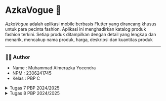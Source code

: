 # AzkaVogue 🎹
_AzkaVogue_ adalah aplikasi mobile berbasis Flutter yang dirancang khusus untuk para pecinta fashion. Aplikasi ini menghadirkan katalog produk fashion terkini. Setiap produk ditampilkan dengan detail yang lengkap dan menarik, mencakup nama produk, harga, deskripsi dan kuantitas produk

---

### 🧑🏻 Author
- Name   : Muhammad Almerazka Yocendra
- NPM    : 2306241745
- Kelas  : PBP C

<details>
<summary>Tugas 7 PBP 2024/2025</summary>

  ### 🫐 1. Jelaskan apa yang dimaksud dengan `stateless widget` dan `stateful widget`, dan jelaskan perbedaan dari keduanya!
  - **Stateless widget** adalah jenis widget yang tidak memiliki status internal yang bisa berubah setelah pertama kali dirender. Artinya, tampilan dan perilaku dari widget ini tetap konstan selama aplikasi berjalan, tanpa dipengaruhi oleh interaksi pengguna atau perubahan data. Karena, sifatnya yang statis, `stateless widget` sangat cocok digunakan untuk elemen yang hanya perlu ditampilkan satu kali dan tidak akan berubah. Contohnya seperti `Text`, `Icon`, `Image`, `Container`, yang tidak interaktif dan tidak memerlukan pembaruan tampilan.
  - **Stateful Widget** adalah jenis widget yang memiliki state atau keadaan yang dapat berubah seiring waktu. Karena status internalnya yang dapat berubah, widget ini biasanya digunakan untuk elemen yang dinamis, misalnya tombol yang bisa mengubah warna atau elemen UI yang responsif terhadap input pengguna. Widget ini dapat diperbaharui kapan saja jika statusnya berubah dengan `setState()`. Conthnya seperti `Checkbox`, `Slider`, `TextField`, dan lain-lain.

| **Aspek** | **Stateless Widget** | **Stateful Widget** |                                                      
|--------------|----------------------------------|----------------------------------|
| **State**  | Tidak memiliki status yang bisa berubah setelah dirender. | Memiliki status internal yang dapat berubah. |  
| **Penggunaan**   | Digunakan untuk elemen statis yang tidak berubah. | Digunakan untuk elemen yang harus merespons perubahan atau input. |
| **Performa**  | Lebih ringan karena tidak perlu melacak perubahan status. | Lebih kompleks karena melibatkan status yang perlu dilacak dan diperbarui. |
| **Rendering**  | Hanya dirender sekali, pada awalnya. | Dapat diperbarui kapan saja jika statusnya berubah dengan `setState()`. |

---
### 🥑 2. Sebutkan widget apa saja yang kamu gunakan pada proyek ini dan jelaskan fungsinya!
Widget sendiri adalah elemen dasar untuk membangun user interface dalam Flutter. Hampir setiap elemen UI di Flutter yang ada kayak tombol, teks, gambar, atau bahkan tata letak, dianggap sebagai widget. Widget bisa berupa elemen tampilan sederhana seperti Text atau Icon, atau bisa juga berupa elemen kompleks yang mengatur tata letak keseluruhan, seperti Column atau Row.

1. **MaterialApp** : Root widget aplikasi Flutter kita yang menyediakan konfigurasi tema, pengaturan routing, dan beberapa fitur lain. Dalam proyek kali ini, `MaterialApp` mengatur judul aplikasi dan tema dasar untuk keseluruhan tampilan aplikasi.
2. **Scaffold** : Menyediakan struktur halaman dasar dengan `AppBar` pada bagian atas aplikasi, `body` sebagai wadah konten, dan komponen dasar lainnya. Dalam aplikasi ini, `Scaffold` digunakan untuk membuat kerangka utama setiap halaman, termasuk halaman beranda dengan tombol-tombol interaktif.
3. **AppBar** : Merupakan bilah judul yang ditempatkan di bagian atas layar, biasanya digunakan untuk menampilkan judul halaman atau tombol navigasi. Pada aplikasi ini, `AppBar` digunakan untuk menampilkan judul aplikasi "Azka Vogue".
4. **Column** : Menyusun widget-widget dalam tata letak vertikal. Pada proyek ini, `Column` digunakan untuk menyusun komponen-komponen seperti _InfoCard_, teks welcoming, dan grid item produk secara berurutan dari atas ke bawah.
5. **Row** : Menyusun widget-widget dalam tata letak horizontal. Di aplikasi ini, `Row` digunakan untuk menampilkan kartu informasi `(InfoCard)` seperti _NPM_, _nama_, dan _kelas_ secara sejajar dalam satu baris
6. **GridView** : Membuat tampilan grid dengan sejumlah kolom dan baris yang ditentukan. `GridView.count` digunakan di sini untuk menampilkan tombol-tombol (seperti `Lihat Daftar Produk`, `Tambah Produk`, dan `Logout`) dalam grid tiga kolom.
7. **Card** : Memberikan tampilan kotak dengan bayangan untuk membungkus elemen UI, biasanya untuk menyusun informasi penting dalam bentuk kartu. `Card` di proyek ini digunakan untuk menampilkan informasi seperti NPM, nama, dan kelas.
8. **Text** : Menampilkan teks pada layar. Pada proyek ini, `Text` digunakan untuk judul halaman, label pada tombol, serta informasi statis lainnya seperti _Welcome to Azka Vogue_.
9. **Icon** : Menampilkan ikon yang dapat memberi pengguna indikasi visual. Di sini, `Icon` digunakan pada setiap tombol untuk memperjelas fungsi tombol, seperti ikon keranjang untuk `Lihat Daftar Produk`, tanda tambah untuk `Tambah Produk`, dan tanda exit untuk `logout`.
10. **ElevatedButton** : Membuat tombol dengan efek elevasi (timbul) yang dapat diklik. Dalam proyek ini, digunakan untuk membuat tiga tombol (Lihat Daftar Produk, Tambah Produk, dan Logout) yang dapat merespon interaksi pengguna.
11. **SnackBar** : Menampilkan pesan singkat sementara di bagian bawah layar untuk menginformasikan sesuatu kepada pengguna. Dalam proyek ini, Snackbar muncul saat tombol ditekan, memberikan notifikasi seperti `Kamu telah menekan tombol Lihat Daftar Produk`.
12. **SizedBox** : Menyediakan ruang kosong di antara widget. Dalam proyek ini, `SizedBox` digunakan untuk memberi jarak vertikal antara komponen, seperti antara teks sambutan dan grid item.
13. **Padding** : Menambahkan ruang di sekitar widget untuk tata letak yang lebih rapi dan enak dilihat. Digunakan untuk mengatur jarak di sekitar `GridView`, `Text`, dan `Card`
14. **Center** : Menempatkan widget di tengah layar. `Center` digunakan untuk membuat teks dan tombol berada di tengah halaman, meningkatkan keterbacaan dan estetika tampilan.
15. **InkWell** : Memberikan efek _ripple_ saat widget ditekan dan mengatur aksi ketika ditekan. Di proyek ini, `InkWell` membungkus `ItemCard` sehingga kartu produk bereaksi saat pengguna mengetuknya dan menampilkan pesan `SnackBar`.
    
Di proyek ini juga terdapat widget custom seperti `InfoCard`, `ItemHomepage`, dan `ItemCard`

---
### 🍌 3. Apa fungsi dari `setState()`?. Jelaskan variabel apa saja yang dapat terdampak dengan fungsi tersebut!
Fungsi `setState()` dalam Flutter digunakan `dalam Stateful Widget` untuk memberikan informasi bahwa terjadi nih perubahan pada status atau data widget, sehingga UI (User Interface)nya perlu diperbarui. Ketika `setState()` dipanggil, Flutter akan menjalankan ulang metode `build` dari widget tersebut, memungkinkannya menampilkan perubahan data pada layar. Dengan `setState()`, aplikasi dapat merespons secara dinamis terhadap aksi pengguna atau perubahan data.

Variabel yang terdampak dengan fungsi tersebut adalah variabel yang mengalami perubahan dan dideklarasikan dalam class State dari `StatefulWidget`. Contohnya ketika proyek `mental_health_tracker` pertama kali dibuat, terdapat variabel `counter`, yang mana variabel tersebut digunakan pada aplikasi dengan tombol yang menambah angka. Nah `setState()` disini dipanggil setiap kali `counter` berubah agar UI dapat menunjukkan angka terbaru. Contoh lain misalnya `String username = ''` dalam formulir akan dipebarui ketika user mengetik sesuatu atau `List<String> items = []` yang memungkinkan daftar produk diperbarui bila ada daftar item yang ditambah dan dihapus.

Dalam proyek ini, tidak ada variabel yang terdampak oleh fungsi tersebut karena semua widget bersifat _stateless_. Jika nanti ada fitur yang memerlukan perubahan tampilan berdasarkan data yang berubah, kita mungkin akan mempertimbangkan untuk menambahkan `StatefulWidget` agar dapat menggunakan `setState()` untuk memperbarui tampilan UI sesuai dengan perubahan data.

---
### 🍍 4. Jelaskan perbedaan antara `const` dengan `final`!
1. **final**
   - `final` digunakan untuk mendeklarasikan variabel yang nilainya hanya bisa diinisialisasi satu kali dan tidak bisa diubah setelah itu.
   - Nilai variabel `final` dapat diinisialisasi saat `runtime` (saat aplikasi berjalan), dan nilainya diketahui setelah aplikasi berjalan.
   - `final` cocok untuk variabel yang tidak perlu konstan sejak kompilasi, tetapi harus tetap tidak berubah setelah diinisialisasi.
    ```dart
    final String npm = '2306241745'; // Nilai ini hanya bisa diinisialisasi sekali.
    final String name = 'Muhammad Almerazka Yocendra'; // Nama yang tidak berubah.
    final String className = 'PBP C'; // Kelas yang tetap selama aplikasi berjalan.
    ```
2. **const**
   - `const` digunakan untuk mendeklarasikan variabel yang nilai dan isinya benar-benar tetap sejak compile-time
   - `const` harus memiliki nilai yang diketahui sejak kompilasi dan tidak bisa diinisialisasi dengan nilai yang berubah saat runtime.
   - `const` biasanya digunakan untuk membuat objek atau nilai yang sifatnya konstan dan tidak perlu berubah, seperti angka, string, atau widget statis.
   ```dart
    // Menggunakan const untuk widget yang tidak berubah
    const Text(
      'Welcome to Azka Vogue',
      style: TextStyle(
        fontWeight: FontWeight.bold,
        fontSize: 18.0,
      ),
    )
    
    // Menggunakan const untuk item yang tidak berubah
    const List<ItemHomepage> items = [
      ItemHomepage("Lihat Daftar Produk", Icons.shopping_bag_rounded, Color(0xFF303030)),
      ItemHomepage("Tambah Produk", Icons.add, Color(0xFF424242)),
      ItemHomepage("Logout", Icons.logout, Color(0xFF616161)),
    ];
   ```
| **Aspek** | **final** | **const** |                                                      
|--------------|----------------------------------|----------------------------------|
| **Inisialisasi**  | Hanya dapat diinisialisasi sekali. | Harus diinisialisasi dengan nilai yang diketahui pada waktu kompilasi. |  
| **Waktu Inisialisasi**   | Dapat diinisialisasi pada runtime. | Harus diinisialisasi pada compile-time. |
| **Penggunaan dalam Widget**  | Dapat digunakan untuk status yang mungkin berubah. | Sering digunakan untuk widget yang tidak berubah setelah dibuat. |
| **Referensi Objek**  | Referensi objek dapat diubah, isi objek dapat dimodifikasi. | Referensi dan isi objek tidak dapat diubah. |
| **Contoh**  | `final String name = 'Muhammad';` | `const int age = 25;` |

---
### 🔰 Langkah Pengimplementasian 
1. **Membuat Flutter Project dengan nama **azka_vogue** untuk mobile**
   ```dart
   flutter create azka_vogue
   ```
   
2. **Masuk ke direktori Flutter Project**
   ```dart
    cd azka_vogue
   ```
   
3.  **Membuat file baru bernama `menu.dart` pada direktori `azka_vogue/lib`**
   - Pada langkah ini, di dalam direktori `azka_vogue/lib` akan berisi 2 file, `main.dart` yang berfungsi sebagai layout utama aplikasi, dan `menu.dart` yang digunakan untuk menyimpan dan mengelola data menu yang akan ditampilkan di halaman utama aplikasi. Disini, saya juga memindahkan class `MyHomePage` dan `_MyHomePageState` dari file `main.dart` ke `menu.dart`.
     
4. **Membuat Widget Sederhana pada Flutter**
   - Mengubah Tema Warna aplikasi
      ```dart
      colorScheme: ColorScheme.fromSwatch(
          primarySwatch: Colors.grey,
        ).copyWith(secondary: const Color(0xFF212121)),
      ```
   - Mengubah Sifat Widget Halaman Menu Menjadi Stateless
     - Hapus `const MyHomePage(title: 'Flutter Demo Home Page')` menjadi `MyHomePage();`
     -  Menghapus seluruh kelas `MyHomePage` dan `_MyHomePageState`, dan buat `MyHomePage` baru yang meng-_extend_ `Stateless Widget`
       ```dart
      class MyHomePage extends StatelessWidget {
        MyHomePage({super.key});
    
        @override
        Widget build(BuildContext context) {
          return Scaffold(
      
          );
        }
      }
      ```
   - Membuat class baru bernama `InfoCard` pada berkas `menu.dart` yang akan menampilkan informasi _NPM_, _nama_, dan _kelas_.
     - Deklarasikan tiga variabel tersebut pada class `MyHomePage` di `menu.dart`
      ```dart
       final String npm = '2306241745'; // NPM
       final String name = 'Muhammad Almerazka Yocendra'; // Nama
       final String className = 'PBP C'; // Kelas
      ```
     - Buat class nya 
     ```dart
      class InfoCard extends StatelessWidget {
      // Kartu informasi yang menampilkan title dan content.
    
      final String title;  // Judul kartu.
      final String content;  // Isi kartu.
    
      const InfoCard({super.key, required this.title, required this.content});
    
      @override
      Widget build(BuildContext context) {
        ...
      }
     ```
    
    - Membuat `Button Card` Sederhana dengan `Icon`
       - Membuat class baru bernama `ItemHomepage`
          ```dart
            class ItemHomepage {
              final String name;
              final IconData icon;
              final Color color;
          
              ItemHomepage(this.name, this.icon, this.color);
          }
          ```
      - Buat List `ItemHomepage` yang berisi tombol-tombol yang ingin ditambahkan
         ```dart
          final List<ItemHomepage> items = [
          ItemHomepage("Lihat Daftar Produk", Icons.shopping_bag_rounded, const Color(0xFF303030)),
          ItemHomepage("Tambah Produk", Icons.add, const Color(0xFF424242)),
          ItemHomepage("Logout", Icons.logout, const Color(0xFF616161)),
        ```
      - Buat class 'ItemCard' untuk menampilkan tombol
        ```dart
          class ItemCard extends StatelessWidget {
          // Menampilkan kartu dengan ikon dan nama.
        
          final ItemHomepage item; 
          
          const ItemCard(this.item, {super.key}); 
        
          @override
          Widget build(BuildContext context) {
  
          }
        ```
      - Menggunakan warna pada ItemCard
         ```dart
         ...
        @override
        Widget build(BuildContext context) {
          return Material(
            color: item.color,
            ...
          );
        }
        ```
      - Menampilkan Snackbar dengan Pesan "Kamu telah menekan tombol .." dengan logika `onTap`
         ```dart
         ...
        @override
        Widget build(BuildContext context) {
          return Material(
           child: InkWell(
            // Aksi ketika kartu ditekan.
            onTap: () {
              // Menampilkan pesan SnackBar saat kartu ditekan.
              ScaffoldMessenger.of(context)
                ..hideCurrentSnackBar()
                ..showSnackBar(
                  SnackBar(content: Text("Kamu telah menekan tombol ${item.name}!"))
                );
            },
          );
        }
        ```
      - Integrasikan `InfoCard` dan `ItemCard` untuk ditampilkan di `MyHomePage` dengan cara mengubah bagian `Widget build()`.
        
5. **Jalankan Aplikasi**
   ```dart
    flutter run
   ```
</details>
<details>
<summary>Tugas 8 PBP 2024/2025</summary>
  
### 🍎 1. Apa kegunaan `const` di Flutter? Jelaskan apa keuntungan ketika menggunakan `const` pada kode Flutter. Kapan sebaiknya kita menggunakan `const`, dan kapan sebaiknya tidak digunakan?
  Kata kunci `const` digunakan ketika kita membuat objek atau widget yang bersifat
  `immutable`dan dikompilasi pada waktu kompilasi. Artinya, objek atau widget yang diberi `const` tidak akan berubah selama aplikasi berjalan dan hanya dibuat sekali di memori.
  - **Keuntungan** :
    - Efisiensi Memori : Karena `const` hanya dibuat sekali di memori jadinya penggunaaan `const` dapat mengurangi jumlah objek yang dibuat dan dihapus, ini ngebantu banget buat menekan penggunaan memori
    - Peningkatan Performa : Dengan menggunakan `const`, Flutter dapat mengoptimalkan widget dan menghindari pembuatan ulang widget yang sama berulang kali. Hal ini sangat berguna karena bisa mempercepat rendering dan meminimalkan proses rebuild sehingga aplikasi bisa menjadi lebih efisien saat dijalankan.
      
  - **Kapan Menggunakannya?**
    - Gunakan `const` saat widget atau properti yang digunakan bersifat statis dan tidak berubah selama aplikasi berjalan, seperti teks, ikon, ukuran font, warna, padding, dan elemen yang tidak dipengaruhi oleh interaksi pengguna atau perubahan data.
   
  - **Kapan Tidak Menggunakan `const`?**
    - Hindari `const` pada elemen yang dinamis atau nilainya bisa berubah selama aplikasi berjalan, terutama pada `StatefulWidget` yang memerlukan pembaruan saat state berubah. Penggunaan `const` pada elemen dinamis bisa menyebabkan kegagalan atau error saat _rebuild_.

### 🍍 2.  Jelaskan dan bandingkan penggunaan `Column` dan `Row` pada Flutter. Berikan contoh implementasi dari masing-masing layout widget ini!
   - **Column** :
     Column adalah widget yang menata anak-anaknya secara vertikal (atas ke bawah). Biasanya cocok untuk menampilkan konten bertingkat seperti formulir atau daftar item
     ```dart
       child: Column(
            mainAxisAlignment: MainAxisAlignment.center, //mengatur posisi vertikal 
            crossAxisAlignment: CrossAxisAlignment.start, mengatur posisi horizontal 
            children: [
              Padding(
                padding: const EdgeInsets.all(8.0),
                child: TextFormField(
                  decoration: InputDecoration(
                    hintText: "Enter product name",
                    labelText: "Name",
                    border: OutlineInputBorder(
                      borderRadius: BorderRadius.circular(5.0),
                    ),
                  ),
                 ....
     ```
     - **Row** :
     Column adalah widget yang menata anak-anaknya secara horizontal (kiri ke kanan) Biasanya cocok untuk toolbar, menu, deretan ikon, tombol yang sejajar. atau menampilkan elemen dalam satu baris.
     ```dart
       Row(
              mainAxisAlignment: MainAxisAlignment.spaceEvenly, //Mengatur posisi di sepanjang sumbu utama (horizontal).
              crossAxisAlignment: CrossAxisAlignment.center, //Mengatur posisi anak-anak di sumbu silang (vertikal).
              children: [
                InfoCard(title: 'NPM', content: npm),
                InfoCard(title: 'Name', content: name),
                InfoCard(title: 'Class', content: className),
              ],
            ),
     ```
### 🍌 3.  Sebutkan apa saja elemen input yang kamu gunakan pada halaman form yang kamu buat pada tugas kali ini. Apakah terdapat elemen input Flutter lain yang tidak kamu gunakan pada tugas ini? Jelaskan!
Dalam tugas kali ini, elemen input yang saya gunakan :
- `TextFormField` digunakan untuk menerima input dari pengguna berupa teks.
  Terdapat beberapa `TextFormField` pada form ini, masing-masing untuk mengisi data seperti nama produk, harga produk, deskripsi produk, dan jumlah produk yang juga dilengkapi dengan atribut validator
= `ElevatedButton` digunakan untuk menyimpan data yang dimasukkan pada form ketika tombol `Save` ditekan. Button ini juga digunakan untuk memicu validasi form dan menampilkan hasil input pengguna dalam bentuk dialog.

Elemen input yang tidak saya gunakan, antara lain:
- `Checkbox`: Digunakan untuk memilih satu atau lebih opsi dalam bentuk kotak centang, ya/tidak.
- `Radio` : Digunakan untuk memilih satu opsi dari beberapa pilihan yang ada
- `Switch` : Digunakan untuk memilih antara dua keadaan
- `DropdownButton` : Digunakan untuk memilih satu nilai dari daftar pilihan yang tersedia.
- `DatePicker` dan `TimePicker` : Digunakan untuk memilih tanggal atau waktu.
- `Slider` : Digunakan untuk memilih nilai dalam rentang tertentu menggunakan penggeser, seperti volume atau tingkat pencahayaan.


### 🥑 4. Bagaimana cara kamu mengatur tema (theme) dalam aplikasi Flutter agar aplikasi yang dibuat konsisten? Apakah kamu mengimplementasikan tema pada aplikasi yang kamu buat?
Cara saya mengatur tema dalam aplikasi Flutter agar aplikasi tetap konsisten adalah dengan menggunakan `ThemeData` yang memungkinkan Anda untuk mendefinisikan pengaturan tema secara global untuk seluruh aplikasi. Tema ini bisa mencakup warna, gaya teks, ikon, dan banyak elemen UI lainnya yang konsisten di seluruh aplikasi.
  ```dart
    class MyApp extends StatelessWidget {
      const MyApp({super.key});
    
      // This widget is the root of your application.
      @override
      Widget build(BuildContext context) {
        return MaterialApp(
          title: 'Azka Vogue',
          theme: ThemeData(
            // Menentukan background color seluruh aplikasi
            scaffoldBackgroundColor: Colors.grey[100],
            // Menentukan skema warna (primary dan secondary)
            colorScheme: ColorScheme.fromSwatch(
              primarySwatch: Colors.grey, 
            ).copyWith(secondary: const Color(0xFF212121)),
            useMaterial3: true,
          ),
          home: MyHomePage(),
        );
      }
    }
  ```
Tema yang sudah ditentukan pada `MaterialApp` ini akan diterapkan secara global pada seluruh widget aplikasi, kecuali jika ada widget tertentu yang ingin memiliki tema berbeda. Penggunaan `Theme.of(context)` juga dapat mengakses tema yang sudah didefinisikan 
```dart
    ElevatedButton(
      onPressed: () {},
      style: ElevatedButton.styleFrom(
        primary: Theme.of(context).colorScheme.secondary, // Menggunakan warna sekunder dari tema
      ),
      child: const Text("Add Product"),
    )
```

### 🍇 5. Bagaimana cara kamu menangani navigasi dalam aplikasi dengan banyak halaman pada Flutter?
Dalam aplikasi Flutter, navigasi antar halaman (screens) dapat ditangani menggunakan beberapa pendekatan, tergantung pada kompleksitas aplikasi dan kebutuhan navigasi yang kita inginkan. Flutter sendiri menyediakan sistem `Navigator` yang memungkinkan peralihan antar halaman secara mudah. Kita dapat menggunakan `Navigator.push()` untuk membuka halaman baru (ditambahin gitu ke stack) dan `Navigator.pop()` untuk kembali ke halaman sebelumnya (menghapus halaman baru ke stack).

**Navigasi dari LeftDrawer (Drawer Menu)**
```dart
// Menavigasi ke halaman utama
ListTile(
  leading: const Icon(Icons.home_outlined),
  title: const Text('Homepage'),
  onTap: () {
    Navigator.pushReplacement( //menggantikan halaman yang aktif dengan halaman baru, menghapus halaman sebelumnya dari stack 
      context,
      MaterialPageRoute(
        builder: (context) => MyHomePage(),
      ),
    );
  },
),

// Menavigasi ke halaman 'Add Product'
ListTile(
  leading: const Icon(Icons.add),
  title: const Text('Add Product'),
  onTap: () {
    Navigator.push( //membuka halaman baru tanpa mengganti atau menghapus halaman sebelumnya
      context,
      MaterialPageRoute(
        builder: (context) => const ProductEntryFormPage(),
      ),
    );
  },
),
```

**Navigasi dari ItemCard**
```dart
 child: InkWell(
        // Aksi ketika kartu ditekan.
        onTap: () {
          // Menampilkan pesan SnackBar saat kartu ditekan.
          ScaffoldMessenger.of(context)
            ..hideCurrentSnackBar()
            ..showSnackBar(
              SnackBar(content: Text("You have pressed the button ${item.name}!"))
            );
          // Navigate ke route yang sesuai (tergantung jenis tombol)
          if (item.name == "Add Product") {
              Navigator.push(
              context,
              MaterialPageRoute(builder: (context) => const ProductEntryFormPage()),
            );
          }
        },
```

Untuk aplikasi dengan banyak bagian, penggunaan `Drawer` sendiri sangat membantu dalam mengelola navigasi antar halaman. `LeftDrawer` disini digunakan sebagai menu samping yang memungkinkan pengguna untuk berpindah antara halaman-halaman yang berbeda. Masing-masing `ListTile` mewakili item menu di `Drawer`, dan setiap itemnya dapat digunakan untuk menavigasi ke halaman yang berbeda.

</details>

